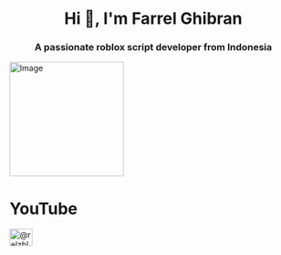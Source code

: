 <h1 align="center">Hi 👋, I'm Farrel Ghibran</h1>
<h3 align="center">A passionate roblox script developer from Indonesia</h3>

<div style="justify-content: start; align-items: center; gap: 5px;">
  <img style="width: 200px; height: 200px;" src="https://github.com/farghii/farghii/assets/154765885/107a2315-cee5-469b-9fc1-19181e6ee774" alt="Image" />
  <div style="justify-content: start; align-items: center; gap: 5px; flex-direction: column;">
    <h1>YouTube</h1>
    <a href="https://www.youtube.com/@RelzBlox" target="blank"><img align="center" src="https://raw.githubusercontent.com/rahuldkjain/github-profile-readme-generator/master/src/images/icons/Social/youtube.svg" alt="@relzblox" height="30" width="40" /></a>
  </div>
</div>
